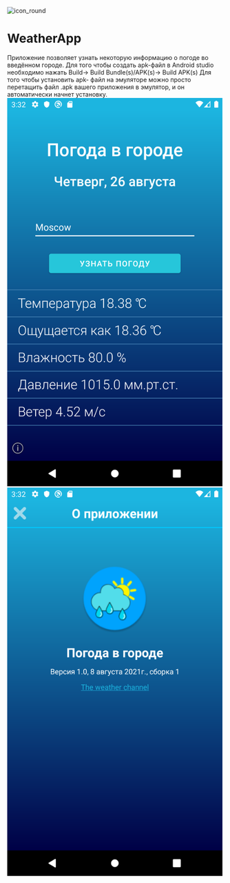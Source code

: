 ![icon_round](https://user-images.githubusercontent.com/62548557/130997346-eed73639-ae8b-4907-819b-135b0b69db5a.png)
# WeatherApp
Приложение позволяет узнать некоторую информацию о погоде во введённом городе.
Для того чтобы создать apk-файл в Android studio необходимо нажать Build-> Build Bundle(s)/APK(s)-> Build APK(s)
Для того чтобы установить apk- файл на эмуляторе можно просто перетащить файл .apk вашего приложения в эмулятор, 
и он автоматически начнет установку.
<img src="https://github.com/Andrew-Garanin/WeatherApp/blob/master/screenshots/main.png" width="500" height="900"/>
<img src="https://github.com/Andrew-Garanin/WeatherApp/blob/master/screenshots/about.png" width="500" height="900"/>
